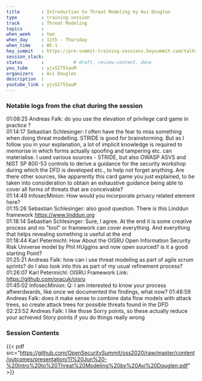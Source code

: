 ```yaml
---
title        : Introduction to Threat Modeling by Avi Douglen
type         : training-session
track        : Threat Modeling
topics       : 
when_week    : two
when_day     : 11th - Thursday
when_time    : WS-1
hey_summit   : https://pre-summit-training-sessions.heysummit.com/talks/introduction-to-threat-modeling/
session_slack:
status       :           # draft, review-content, done
you_tube     : yjvSI755auM
organizers   : Avi Douglen
description  : 
youtube_link : yjvSI755auM   
---
```


### Notable logs from the chat during the session 

01:08:25	Andreas Falk:	do you use the elevation of privilege card game in practice ?  \
01:14:17	Sebastian Schlesinger:	I often have the fear to miss something when doing threat modelling. STRIDE is good for brainstorming. But as I follow you in your explanation, a lot of implicit knowledge is required to memorise in which forms actually spoofing and tampering etc. can materialise. I used various sources - STRIDE, but also OWASP ASVS and NIST SP 800-53 controls to derive a guidance for the security workshop during which the DFD is developed etc., to help not forget anything. Are there other sources, like apparently this card game you just explained, to be taken into consideration to obtain an exhaustive guidance being able to cover all forms of threats that are conceivable?    \
01:14:49	InfosecMinion:	How would you incorporate privacy related element here?    \
01:15:26	Sebastian Schlesinger:	also good question. There is this Linddun framework https://www.linddun.org   \
01:18:14	Sebastian Schlesinger:	Sure, I agree. At the end it is some creative process and no "tool" or framework can cover everything. And everything that helps revealing something is useful at the end   \
01:18:44	Karl Petermichl:	How About the OISRU Open Information Security Risk Universe model by Phil HUggins and now open sourced? is it a good starting Point?    \
01:25:21	Andreas Falk:	how can i use threat modeling as part of agile scrum sprints? do I also look into this as part of my usual refinement process?    \
01:26:07	Karl Petermichl:	OISRU Framework Link: https://github.com/oracuk/oisru   \
01:45:02	InfosecMinion:	Q: I am interested to know your process aftwerdwards, like once we documented the findings, what now?
01:46:59	Andreas Falk:	does it make sense to combine data flow models with attack trees, so create attack trees for possible threats found in the DFD    \
02:23:52	Andreas Falk:	I like those Sorry points, so these actually reduce your achieved Story points if you do things really wrong   

### Session Contents

{{< pdf src="https://github.com/OpenSecuritySummit/oss2020/raw/master/content/outcomes/presentation/11%20Jun%20-%20Intro%20to%20Threat%20Modeling%20by%20Avi%20Douglen.pdf" >}}

